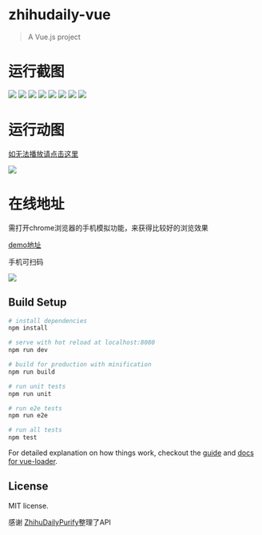 # zhihudaily-vue

> A Vue.js project

# 运行截图

![](http://7xqch8.com1.z0.glb.clouddn.com/blog_2016_07_picQQ20160708-0.png)
![](http://7xqch8.com1.z0.glb.clouddn.com/blog_2016_07_picQQ20160708-1.png)
![](http://7xqch8.com1.z0.glb.clouddn.com/blog_2016_07_picQQ20160708-2.png)
![](http://7xqch8.com1.z0.glb.clouddn.com/blog_2016_07_picQQ20160708-3.png)
![](http://7xqch8.com1.z0.glb.clouddn.com/blog_2016_07_picQQ20160708-4.png)
![](http://7xqch8.com1.z0.glb.clouddn.com/blog_2016_07_picQQ20160708-5.png)
![](http://7xqch8.com1.z0.glb.clouddn.com/blog_2016_07_picQQ20160708-6.png)
![](http://7xqch8.com1.z0.glb.clouddn.com/blog_2016_07_picQQ20160708-7.png)

# 运行动图
[如无法播放请点击这里](http://7xqch8.com1.z0.glb.clouddn.com/blog_2016_07_picUntitled11.gif)

![](http://7xqch8.com1.z0.glb.clouddn.com/blog_2016_07_picUntitled11.gif)

# 在线地址

需打开chrome浏览器的手机模拟功能，来获得比较好的浏览效果

[demo地址](http://zhihudaily-vue.yatessss.com/)

手机可扫码

![](http://7xqch8.com1.z0.glb.clouddn.com/blog_2016_07_picQQ20160708-8.png)


## Build Setup

``` bash
# install dependencies
npm install

# serve with hot reload at localhost:8080
npm run dev

# build for production with minification
npm run build

# run unit tests
npm run unit

# run e2e tests
npm run e2e

# run all tests
npm test
```

For detailed explanation on how things work, checkout the [guide](http://vuejs-templates.github.io/webpack/) and [docs for vue-loader](http://vuejs.github.io/vue-loader).

## License

MIT license.

感谢 [ZhihuDailyPurify](https://github.com/izzyleung/ZhihuDailyPurify/wiki/%E7%9F%A5%E4%B9%8E%E6%97%A5%E6%8A%A5-API-%E5%88%86%E6%9E%90)整理了API
